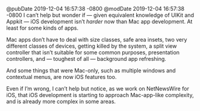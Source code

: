 @pubDate 2019-12-04 16:57:38 -0800
@modDate 2019-12-04 16:57:38 -0800
I can’t help but wonder if — given equivalent knowledge of UIKit and Appkit — iOS development isn’t _harder_ now than Mac app development. At least for some kinds of apps.

Mac apps don’t have to deal with size classes, safe area insets, two very different classes of devices, getting killed by the system, a split view controller that isn’t suitable for some common purposes, presentation controllers, and — toughest of all — background app refreshing.

And some things that were Mac-only, such as multiple windows and contextual menus, are now iOS features too.

Even if I’m wrong, I can’t help but notice, as we work on NetNewsWire for iOS, that iOS development is starting to approach Mac-app-like complexity, and is already more complex in some areas.

